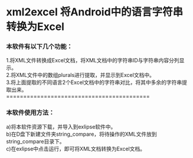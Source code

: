 # xml2excel 将Android中的语言字符串转换为Excel
<!--this is a java resource code tools, that it help us to check the new added android strings.<br>-->
### 本软件有以下几个功能：<br>
1.将XML文件转换成Excel文档，将XML文档中的字符串ID与字符串内容分列显示。<br>
2.将XML文件中的数组plurals进行提取，并显示到Excel文档中。<br>
3.将上面提取的不同语言2个Excel文档中的字符串对比，将其中多余的字符串提取出来。<br>
==========================================<br>
### 本软件使用方法：<br>
a)将本软件资源下载，并导入到exlipse软件中。<br>
b)在D盘下新建文件夹string_compare，将待操作的XML文件放到string_compare目录下。<br>
c)在exlipse中点击运行，即可将XML文档转换为Excel文档。<br>
